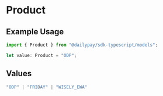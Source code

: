 # Product

## Example Usage

```typescript
import { Product } from "@dailypay/sdk-typescript/models";

let value: Product = "ODP";
```

## Values

```typescript
"ODP" | "FRIDAY" | "WISELY_EWA"
```